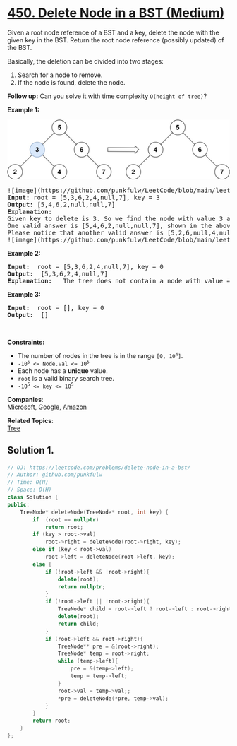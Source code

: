 # [450. Delete Node in a BST (Medium)](https://leetcode.com/problems/delete-node-in-a-bst/)

<p>Given a root node reference of a BST and a key, delete the node with the given key in the BST. Return the root node reference (possibly updated) of the BST.</p>

<p>Basically, the deletion can be divided into two stages:
</p><ol>
<li>Search for a node to remove.</li>
<li>If the node is found, delete the node.</li>
</ol>
<p></p>

<p><b>Follow up:</b> Can you solve it with time complexity <code>O(height of tree)</code>?</p>

<p><strong>Example 1:</strong></p>

![image](https://github.com/punkfulw/LeetCode/blob/main/leetcode/450.%20Delete%20Node%20in%20a%20BST/del_node_1.jpg)
<pre>
![image](https://github.com/punkfulw/LeetCode/blob/main/leetcode/450.%20Delete%20Node%20in%20a%20BST/del_node_1.jpg)
<strong>Input: </strong>root = [5,3,6,2,4,null,7], key = 3
<strong>Output: </strong>[5,4,6,2,null,null,7]
<strong>Explanation: </strong>
Given key to delete is 3. So we find the node with value 3 and delete it.
One valid answer is [5,4,6,2,null,null,7], shown in the above BST.
Please notice that another valid answer is [5,2,6,null,4,null,7] and it's also accepted.
![image](https://github.com/punkfulw/LeetCode/blob/main/leetcode/450.%20Delete%20Node%20in%20a%20BST/del_node_supp.jpg)
</pre>


<p><strong>Example 2:</strong></p>

<pre><strong>Input: </strong> root = [5,3,6,2,4,null,7], key = 0
<strong>Output: </strong> [5,3,6,2,4,null,7]
<strong>Explanation: </strong>  The tree does not contain a node with value = 0.
</pre>

<p><strong>Example 3:</strong></p>

<pre><strong>Input: </strong> root = [], key = 0
<strong>Output: </strong> []
</pre>

<p>&nbsp;</p>
<p><strong>Constraints:</strong></p>

<ul>
	<li>The number of nodes in the tree is in the range <code>[0, 10<sup>4</sup>]</code>.</li>
  <li><code>-10<sup>5</sup> &lt;= Node.val &lt;= 10<sup>5</sup></code></li>
  <li>Each node has a <b>unique</b> value.</li>
  <li><code>root</code> is a valid binary search tree.</li>
  <li><code>-10<sup>5</sup> &lt;= key &lt;= 10<sup>5</sup></code></li>
</ul>




**Companies**:  
[Microsoft](https://leetcode.com/company/microsoft), [Google](https://leetcode.com/company/google), [Amazon](https://leetcode.com/company/amazon)

**Related Topics**:  
[Tree](https://leetcode.com/tag/tree/)

## Solution 1.

```cpp
// OJ: https://leetcode.com/problems/delete-node-in-a-bst/
// Author: github.com/punkfulw
// Time: O(H)
// Space: O(H)
class Solution {
public:
    TreeNode* deleteNode(TreeNode* root, int key) {
        if  (root == nullptr)
            return root;
        if (key > root->val)
            root->right = deleteNode(root->right, key);
        else if (key < root->val)
            root->left = deleteNode(root->left, key);
        else {
            if (!root->left && !root->right){
                delete(root);
                return nullptr;
            }           
            if (!root->left || !root->right){
                TreeNode* child = root->left ? root->left : root->right;
                delete(root);
                return child;
            }
            if (root->left && root->right){
                TreeNode** pre = &(root->right);
                TreeNode* temp = root->right;
                while (temp->left){
                    pre = &(temp->left);
                    temp = temp->left;
                }
                root->val = temp->val;;  
                *pre = deleteNode(*pre, temp->val);
            }
        }
        return root;
    }
};
```
